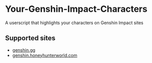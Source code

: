 # Your-Genshin-Impact-Characters

A userscript that highlights your characters on Genshin Impact sites

## Supported sites
- [genshin.gg](https://genshin.gg)
- [genshin.honeyhunterworld.com](https://genshin.honeyhunterworld.com)
